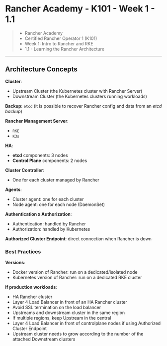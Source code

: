 # Rancher Academy - K101 - Week 1 - 1.1

> * Rancher Academy
> * Certified Rancher Operator 1 (K101)
> * Week 1: Intro to Rancher and RKE
> * 1.1 - Learning the Rancher Architecture

___

## Architecture Concepts

**Cluster**:
- Upstream Cluster (the Kubernetes cluster with Rancher Server)
- Downstream Cluster (the Kubernetes clusters running workloads)

**Backup**: `etcd` (it is possible to recover Rancher config and data from an *etcd backup*)

**Rancher Management Server**:
- `RKE`
- `K3s`

**HA**:
- **etcd** components: 3 nodes
- **Control Plane** components: 2 nodes

**Cluster Controller**:
- One for each cluster managed by Rancher

**Agents**:
- Cluster agent: one for each cluster
- Node agent: one for each node (DaemonSet)

**Authentication x Authorization**:
- Authentication: handled by Rancher
- Authorization: handled by Kubernetes

**Authorized Cluster Endpoint**: direct connection when Rancher is down

### Best Practices

**Versions**:
- Docker version of Rancher: run on a dedicated/isolated node
- Kubernetes version of Rancher: run on a dedicated RKE cluster

**If production workloads**:
- HA Rancher cluster
- Layer 4 Load Balancer in front of an HA Rancher cluster
- Avoid SSL termination on the load balancer
- Upstreams and downstream cluster in the same region
- If multiple regions, keep Upstream in the central
- Layer 4 Load Balancer in front of controlplane nodes if using Authorized Cluster Endpoint
- Upstream cluster needs to grow according to the number of the attached Downstream clusters
